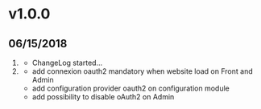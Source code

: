 # v1.0.0
##  06/15/2018

1. [](#new)
    * ChangeLog started...
2. [](#new)
    * add connexion oauth2 mandatory when website load on Front and Admin
    * add configuration provider oauth2 on configuration module
    * add possibility to disable oAuth2 on Admin